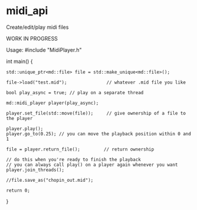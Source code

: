 # midi_api
Create/edit/play midi files

WORK IN PROGRESS

Usage:
#include "MidiPlayer.h"

int main() {

    std::unique_ptr<md::file> file = std::make_unique<md::file>();

    file->load("test.mid");               // whatever .mid file you like

    bool play_async = true; // play on a separate thread

    md::midi_player player(play_async);

    player.set_file(std::move(file));     // give ownership of a file to the player
    
    player.play();
    player.go_to(0.25); // you can move the playback position within 0 and 1

    file = player.return_file();         // return ownership

    // do this when you're ready to finish the playback
    // you can always call play() on a player again whenever you want
    player.join_threads();

    //file.save_as("chopin_out.mid");

    return 0;
}
